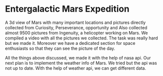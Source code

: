 # Entergalactic Mars Expedition


A 3d view of Mars with many important locations and pictures directly collected from Curiosity, Perseverance, opportunity and 
Also collected almost 9500 pictures from Ingenuity, a helicopter working on Mars. We compiled a video with all the pictures we collected. The task was really hard but we made it. Moreover we have a dedicated section for space enthusiasts so that they can see the picture of the day.

All the things above discussed, we made it with the help of nasa api. Our next plan is to implement the weather info of Mars. We tried but the api was not up to date. With the help of weather api, we can get different data.
